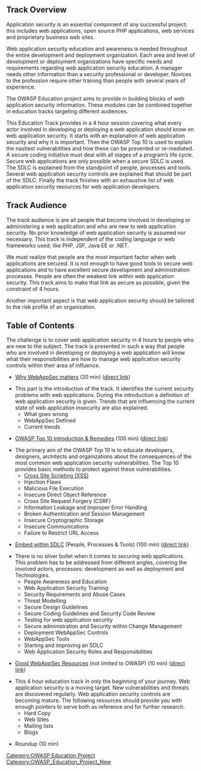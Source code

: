 ## Track Overview

Application security is an essential component of any successful
project; this includes web applications, open source PHP applications,
web services and proprietary business web sites.

Web application security education and awareness is needed throughout
the entire development and deployment organization. Each area and level
of development or deployment organizations have specific needs and
requirements regarding web application security education. A manager
needs other information than a security professional or developer.
Novices to the profession require other training than people with
several years of experience.

The OWASP Education project aims to provide in building blocks of web
application security information. These modules can be combined together
in education tracks targeting different audiences.

This Education Track provides in a 4 hour session covering what every
actor involved in developing or deploying a web application should know
on web application security. It starts with an explanation of web
application security and why it is important. Then the OWASP Top 10 is
used to explain the nastiest vulnerabilities and how these can be
prevented or re-mediated. A secure coding initiative must deal with all
stages of a program’s life cycle. Secure web applications are only
possible when a secure SDLC is used. The SDLC is explained from the
standpoint of people, processes and tools. Several web application
security controls are explained that should be part of the SDLC. Finally
the track finishes with an exhaustive list of web application security
resources for web application developers.

## Track Audience

The track audience is are all people that become involved in developing
or administering a web application and who are new to web application
security. No prior knowledge of web application security is assumed nor
necessary. This track is independent of the coding language or web
frameworks used; like PHP, JSF, Java EE or .NET.

We must realize that people are the most important factor when web
applications are secured. It is not enough to have good tools to secure
web applications and to have excellent secure development and
administration processes. People are often the weakest link within web
application security. This track aims to make that link as secure as
possible, given the constraint of 4 hours.

Another important aspect is that web application security should be
tailored to the risk profile of an organization.

## Table of Contents

The challenge is to cover web application security in 4 hours to people
who are new to the subject. The track is presented in such a way that
people who are involved in developing or deploying a web application
will know what their responsibilities are how to manage web application
security controls within their area of influence.

  - [Why WebAppSec
    matters](Education_Module_Why_WebAppSec_Matters "wikilink") (20 min)
    ([direct
    link](http://www.owasp.org/images/5/58/Education_Module_Why_WebAppSec_Matters.ppt))

<!-- end list -->

  -
    This part is the introduction of the track. It identifies the
    current security problems with web applications. During the
    introduction a definition of web application security is given.
    Trends that are influencing the current state of web application
    insecurity are also explained.
      - What goes wrong
      - WebAppSec Defined
      - Current trends

<!-- end list -->

  - [OWASP Top 10 Introduction &
    Remedies](Education_Module_OWASP_Top_10_Introduction_and_Remedies "wikilink")
    (100 min) ([direct
    link](http://www.owasp.org/images/b/b8/Education_Module_OWASP_Top_10_Introduction_and_Remedies.ppt))

<!-- end list -->

  -
    The primary aim of the OWASP Top 10 is to educate developers,
    designers, architects and organizations about the consequences of
    the most common web application security vulnerabilities. The Top 10
    provides basic methods to protect against these vulnerabilities.
      - [Cross Site Scripting
        (XSS)](Education_Module_Cross_Site_Scripting_\(XSS\) "wikilink")
      - Injection Flaws
      - Malicious File Execution
      - Insecure Direct Object Reference
      - Cross Site Request Forgery (CSRF)
      - Information Leakage and Improper Error Handling
      - Broken Authentication and Session Management
      - Insecure Cryptographic Storage
      - Insecure Communications
      - Failure to Restrict URL Access

<!-- end list -->

  - [Embed within SDLC](Education_Module_Embed_within_SDLC "wikilink")
    (People, Processes & Tools) (100 min) ([direct
    link](http://www.owasp.org/images/f/f2/Education_Module_Embed_within_SDLC.ppt))

<!-- end list -->

  -
    There is no silver bullet when it comes to securing web
    applications. This problem has to be addressed from different
    angles, covering the involved actors, processes: development as well
    as deployment and Technologies.
      - People Awareness and Education
      - Web Application Security Training
      - Security Requirements and Abuse Cases
      - Threat Modelling
      - Secure Design Guidelines
      - Secure Coding Guidelines and Security Code Review
      - Testing for web application security
      - Secure administration and Security within Change Management
      - Deployment WebAppSec Controls
      - WebAppSec Tools
      - Starting and improving an SDLC
      - Web Application Security Roles and Responsibilities

<!-- end list -->

  - [Good WebAppSec
    Resources](Education_Module_Good_WebAppSec_Resources "wikilink")
    (not limited to OWASP) (10 min) ([direct
    link](http://www.owasp.org/images/f/fe/Education_Module_Good_WebAppSec_Resources.ppt))

<!-- end list -->

  -
    This 4 hour education track in only the beginning of your journey.
    Web application security is a moving target. New vulnerabilities and
    threats are discovered regularly. Web application security controls
    are becoming mature. The following resources should provide you with
    enough pointers to serve both as reference and for further research.
      - Hard Copy
      - Web Sites
      - Mailing lists
      - Blogs

<!-- end list -->

  - Roundup (10 min)

[Category:OWASP Education
Project](Category:OWASP_Education_Project "wikilink")
[Category:OWASP_Education_Project_New](Category:OWASP_Education_Project_New "wikilink")